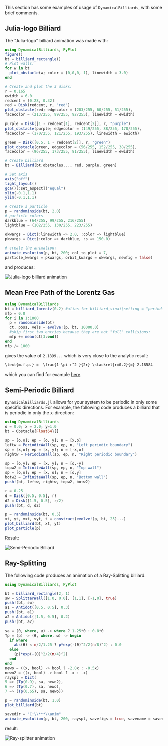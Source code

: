 This section has some examples of usage of `DynamicalBilliards`, with some brief
comments.

## Julia-logo Billiard
The "Julia-logo" billiard animation was made with:
```julia
using DynamicalBilliards, PyPlot
figure()
bt = billiard_rectangle()
# Plot walls:
for w in bt
  plot_obstacle(w; color = (0,0,0, 1), linewidth = 3.0)
end

# Create and plot the 3 disks:
r = 0.165
ewidth = 6.0
redcent = [0.28, 0.32]
red = Disk(redcent, r, "red")
plot_obstacle(red; edgecolor = (203/255, 60/255, 51/255),
facecolor = (213/255, 99/255, 92/255), linewidth = ewidth)

purple = Disk([1 - redcent[1], redcent[2]], r, "purple")
plot_obstacle(purple; edgecolor = (149/255, 88/255, 178/255),
facecolor = (170/255, 121/255, 193/255), linewidth = ewidth)

green = Disk([0.5, 1 - redcent[2]], r, "green")
plot_obstacle(green, edgecolor = (56/255, 152/255, 38/255),
facecolor = (96/255, 173/255, 81/255), linewidth = ewidth)

# Create billiard
bt = Billiard(bt.obstacles..., red, purple, green)

# Set axis
axis("off")
tight_layout()
gca()[:set_aspect]("equal")
xlim(-0.1,1.1)
ylim(-0.1,1.1)

# Create a particle
p = randominside(bt, 2.0)
# particle colors
darkblue = (64/255, 99/255, 216/255)
lightblue = (102/255, 130/255, 223/255)

okwargs = Dict(:linewidth => 2.0, :color => lightblue)
pkwargs = Dict(:color => darkblue, :s => 150.0)

# create the animation:
animate_evolution(p, bt, 200; col_to_plot = 7,
particle_kwargs = pkwargs, orbit_kwargs = okwargs, newfig = false)
```
and produces:

![Julia-logo billiard animation](http://i.imgur.com/EtKof48.gif)


## Mean Free Path of the Lorentz Gas
```julia
using DynamicalBilliards
bt = billiard_lorentz(0.2) #alias for billiard_sinai(setting = "periodic")
mfp = 0.0
for i in 1:1000
  p = randominside(bt)
  ct, poss, vels = evolve!(p, bt, 10000.0)
  #skip first two entries because they are not "full" collisions:
  mfp += mean(ct[3:end])
end
mfp /= 1000
```
gives the value of `2.1899...` which is very close to the analytic result:

``\text{m.f.p.} =  \frac{1-\pi r^2 }{2r} \stackrel{r=0.2}{=} 2.18584 ``

which you can find for example [here](http://www.cmls.polytechnique.fr/perso/golse/Surveys/FGIcmp03.pdf).

## Semi-Periodic Billiard
`DynamicalBilliards.jl` allows for your system to be periodic in only some specific
directions. For example, the following code produces a billiard that is periodic
in only the x-direction:

```julia
using DynamicalBilliards
o = 0.0; x = 2.0; y=1.0
bt = Obstacle{Float64}[]

sp = [o,o]; ep = [o, y]; n = [x,o]
leftw = PeriodicWall(sp, ep, n, "Left periodic boundary")
sp = [x,o]; ep = [x, y]; n = [-x,o]
rightw = PeriodicWall(sp, ep, n, "Right periodic boundary")

sp = [o,y]; ep = [x, y]; n = [o,-y]
topw2 = InfiniteWall(sp, ep, n, "Top wall")
sp = [o,o]; ep = [x, o]; n = [o,y]
botw2 = InfiniteWall(sp, ep, n, "Bottom wall")
push!(bt, leftw, rightw, topw2, botw2)

r = 0.25
d = Disk([0.5, 0.5], r)
d2 = Disk([1.5, 0.5], r/2)
push!(bt, d, d2)

p = randominside(bt, 0.5)
xt, yt, vxt, vyt, t = construct(evolve!(p, bt, 25)...)
plot_billiard(bt, xt, yt)
plot_particle(p)
```
Result:

![Semi-Periodic Billiard](http://i.imgur.com/Dbxmq8y.png)

## Ray-Splitting
The following code produces an animation of a Ray-Splitting billiard:
```julia
using DynamicalBilliards, PyPlot

bt = billiard_rectangle(2, 1)
sw = SplitterWall([1.0, 0.0], [1,1], [-1,0], true)
push!(bt, sw)
a1 = Antidot([0.5, 0.5], 0.3)
push!(bt, a1)
a2 = Antidot([1.5, 0.5], 0.2)
push!(bt, a2)

sa = (θ, where, ω) -> where ? 1.25*θ : 0.8*θ
Tp = (p) -> (θ, where, ω) -> begin
  if where
    abs(θ) < π/2/1.25 ? p*exp(-(θ)^2/2(π/8)^2) : 0.0
  else
    (p)*exp(-(θ)^2/2(π/4)^2)
  end
end
newo = ((x, bool) -> bool ? -2.0x : -0.5x)
newo2 = ((x, bool) -> bool ? -x : -x)
rayspl = Dict(
5 => (Tp(0.9), sa, newo2),
6 => (Tp(0.7), sa, newo),
7 => (Tp(0.65), sa, newo))

p = randominside(bt, 1.0)
plot_billiard(bt)

savedir = "C:\\***\\anim"
animate_evolution(p, bt, 200, rayspl, savefigs = true, savename = savedir)
```
result:

![Ray-splitter animation](http://i.imgur.com/89s0fon.gif)
